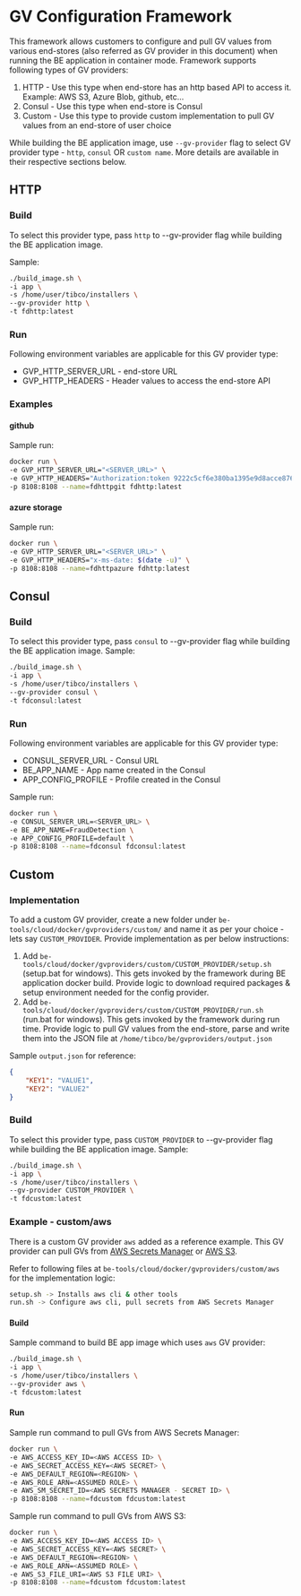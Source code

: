 # GV Configuration Framework

This framework allows customers to configure and pull GV values from various end-stores (also referred as GV provider in this document) when running the BE application in container mode. Framework supports following types of GV providers:

1. HTTP - Use this type when end-store has an http based API to access it. Example: AWS S3, Azure Blob, github, etc...
2. Consul - Use this type when end-store is Consul
3. Custom - Use this type to provide custom implementation to pull GV values from an end-store of user choice

While building the BE application image, use `--gv-provider` flag to select GV provider type - `http`, `consul` OR `custom name`. More details are available in their respective sections below.

## HTTP

### Build
To select this provider type, pass `http` to --gv-provider flag while building the BE application image.

Sample:
```sh
./build_image.sh \
-i app \
-s /home/user/tibco/installers \
--gv-provider http \
-t fdhttp:latest
```

### Run
Following environment variables are applicable for this GV provider type:
* GVP_HTTP_SERVER_URL - end-store URL
* GVP_HTTP_HEADERS - Header values to access the end-store API

### Examples

#### github

Sample run:
```sh
docker run \
-e GVP_HTTP_SERVER_URL="<SERVER_URL>" \
-e GVP_HTTP_HEADERS="Authorization:token 9222c5cf6e380ba1395e9d8acce8764265f85933,Content-Type:application/json" \
-p 8108:8108 --name=fdhttpgit fdhttp:latest
```

#### azure storage

Sample run:
```sh
docker run \
-e GVP_HTTP_SERVER_URL="<SERVER_URL>" \
-e GVP_HTTP_HEADERS="x-ms-date: $(date -u)" \
-p 8108:8108 --name=fdhttpazure fdhttp:latest
```

## Consul

### Build
To select this provider type, pass `consul` to --gv-provider flag while building the BE application image.
Sample:
```sh
./build_image.sh \
-i app \
-s /home/user/tibco/installers \
--gv-provider consul \
-t fdconsul:latest
```

### Run
Following environment variables are applicable for this GV provider type:
* CONSUL_SERVER_URL - Consul URL
* BE_APP_NAME - App name created in the Consul
* APP_CONFIG_PROFILE - Profile created in the Consul

Sample run:
```sh
docker run \
-e CONSUL_SERVER_URL=<SERVER_URL> \
-e BE_APP_NAME=FraudDetection \
-e APP_CONFIG_PROFILE=default \
-p 8108:8108 --name=fdconsul fdconsul:latest
```

## Custom

### Implementation
To add a custom GV provider, create a new folder under `be-tools/cloud/docker/gvproviders/custom/` and name it as per your choice - lets say `CUSTOM_PROVIDER`. Provide implementation as per below instructions:

1. Add `be-tools/cloud/docker/gvproviders/custom/CUSTOM_PROVIDER/setup.sh` (setup.bat for windows). This gets invoked by the framework during BE application docker build. Provide logic to download required packages & setup environment needed for the config provider.
2. Add `be-tools/cloud/docker/gvproviders/custom/CUSTOM_PROVIDER/run.sh` (run.bat for windows). This gets invoked by the framework during run time. Provide logic to pull GV values from the end-store, parse and write them into the JSON file at `/home/tibco/be/gvproviders/output.json`

Sample `output.json` for reference:
```json
{
    "KEY1": "VALUE1",
    "KEY2": "VALUE2"
}
```

### Build
To select this provider type, pass `CUSTOM_PROVIDER` to --gv-provider flag while building the BE application image.
Sample:
```sh
./build_image.sh \
-i app \
-s /home/user/tibco/installers \
--gv-provider CUSTOM_PROVIDER \
-t fdcustom:latest
```

### Example - custom/aws
There is a custom GV provider `aws` added as a reference example. This GV provider can pull GVs from [AWS Secrets Manager](https://aws.amazon.com/secrets-manager/getting-started/) or [AWS S3](https://aws.amazon.com/s3/getting-started/).

Refer to following files at `be-tools/cloud/docker/gvproviders/custom/aws` for the implementation logic:
```sh
setup.sh -> Installs aws cli & other tools
run.sh -> Configure aws cli, pull secrets from AWS Secrets Manager
```

#### Build

Sample command to build BE app image which uses `aws` GV provider:
```sh
./build_image.sh \
-i app \
-s /home/user/tibco/installers \
--gv-provider aws \
-t fdcustom:latest
```

#### Run

Sample run command to pull GVs from AWS Secrets Manager:
```sh
docker run \
-e AWS_ACCESS_KEY_ID=<AWS ACCESS ID> \
-e AWS_SECRET_ACCESS_KEY=<AWS SECRET> \
-e AWS_DEFAULT_REGION=<REGION> \
-e AWS_ROLE_ARN=<ASSUMED ROLE> \
-e AWS_SM_SECRET_ID=<AWS SECRETS MANAGER - SECRET ID> \
-p 8108:8108 --name=fdcustom fdcustom:latest
```

Sample run command to pull GVs from AWS S3:
```sh
docker run \
-e AWS_ACCESS_KEY_ID=<AWS ACCESS ID> \
-e AWS_SECRET_ACCESS_KEY=<AWS SECRET> \
-e AWS_DEFAULT_REGION=<REGION> \
-e AWS_ROLE_ARN=<ASSUMED ROLE> \
-e AWS_S3_FILE_URI=<AWS S3 FILE URI> \
-p 8108:8108 --name=fdcustom fdcustom:latest
```